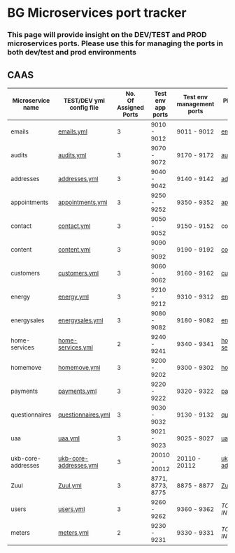 # BG Microservices port tracker
### This page will provide insight on the DEV/TEST and PROD microservices ports. Please use this for managing the ports in both dev/test and prod environments

## CAAS
<table>
  <thead>
    <tr>
      <th><sub>Microservice name</sub></th>
      <th><sub>TEST/DEV yml config file</sub></th>
      <th><sub>No. <br/>Of <br/>Assigned Ports</sub></th>
      <th><sub>Test env app ports</sub></th>
      <th><sub>Test env management ports</sub></th>
      <th><sub>PROD yml config file</sub></th>
      <th><sub>No. <br/>Of <br/>Assigned <br/>Ports</sub></th>
      <th><sub>PROD env app ports</sub></th>
      <th><sub>PROD env management ports</sub></th>
    </tr>
  </thead>
  <tbody>
    <tr>
      <td><sub>emails</sub></td>
      <td><sub><a href="https://tools.britishgas.co.uk/stash/projects/OA/repos/support-config-test/browse/emails.yml"> emails.yml</sub></td>
      <td><sub>3</sub></td>
      <td><sub>9010 - 9012</sub></td>
      <td><sub>9011 - 9012</sub></td>
      <td><sub><a href="https://tools.britishgas.co.uk/stash/projects/OA/repos/config-prod/browse/emails.yml"> emails.yml</sub></td>
      <td><sub>3</sub></td>
      <td><sub>9050 - 9052</sub></td>
      <td><sub>9150 - 9152</sub></td>
    </tr>
    <tr>
      <td><sub>audits</sub></td>
      <td><sub><a href="https://tools.britishgas.co.uk/stash/projects/OA/repos/support-config-test/browse/audits.yml" > audits.yml</sub></td>
      <td><sub>3</sub></td>
      <td><sub>9070 - 9072</sub></td>
      <td><sub>9170 - 9172</sub></td>
      <td><sub><a href="https://tools.britishgas.co.uk/stash/projects/OA/repos/config-prod/browse/audits.yml" > audits.yml</sub></td>
      <td><sub>3</sub></td>
      <td><sub>9070 - 9072</sub></td>
      <td><sub>9170 - 9172</sub></td>
    </tr>
    <tr>
      <td><sub>addresses</sub></td>
      <td><sub><a href="https://tools.britishgas.co.uk/stash/projects/OA/repos/support-config-test/browse/v1/addresses-v1.yml">addresses.yml</sub></td>
      <td><sub>3</sub></td>
      <td><sub>9040 - 9042</sub></td>
      <td><sub>9140 - 9142</sub></td>
      <td><sub><a href="https://tools.britishgas.co.uk/stash/projects/OA/repos/config-prod/browse/v1/addresses-v1.yml"> addresses.yml</sub></td>
      <td><sub>3</sub></td>
      <td><sub>9040 - 9042</sub></td>
      <td><sub>9140 - 9142</sub></td>
    </tr>
    <tr>
      <td><sub>appointments</sub></td>
      <td><sub><a href="https://tools.britishgas.co.uk/stash/projects/OA/repos/support-config-test/browse/v1/appointments-v1.yml">appointments.yml</sub></td>
      <td><sub>3</sub></td>
      <td><sub>9250 - 9252</sub></td>
      <td><sub>9350 - 9352</sub></td>
      <td><sub><a href="https://tools.britishgas.co.uk/stash/projects/OA/repos/config-prod/browse/v1/appointments-v1.yml"> appointments.yml</sub></td>
      <td><sub>3</sub></td>
      <td><sub>9340 - 9342</sub></td>
      <td><sub>9440, 9441, 9441</sub></td>
    </tr>
    <tr>
      <td><sub>contact</sub></td>
      <td><sub><a href="https://tools.britishgas.co.uk/stash/projects/OA/repos/support-config-test/browse/v1/contact-v1.yml"> contact.yml</sub></td>
      <td><sub>3</sub></td>
      <td><sub>9050 - 9052</sub></td>
      <td><sub>9150 - 9152</sub></td>
      <td><sub><a href"https://tools.britishgas.co.uk/stash/projects/OA/repos/config-prod/browse/v1/contact-v1.yml"> contact.yml</sub></td>
      <td><sub>3</sub></td>
      <td><sub>9300 - 9302</sub></td>
      <td><sub>9400 - 9402</sub></td>
    </tr>
    <tr>
      <td><sub>content</sub></td>
      <td><sub><a href="https://tools.britishgas.co.uk/stash/projects/OA/repos/support-config-test/browse/v1/content-v1.yml"> content.yml</sub></td>
      <td><sub>3</sub></td>
      <td><sub>9090 - 9092</sub></td>
      <td><sub>9190 - 9192</sub></td>
      <td><sub><a href="https://tools.britishgas.co.uk/stash/projects/OA/repos/config-prod/browse/v1/content-v1.yml">content.yml</sub></td>
      <td><sub>3</sub></td>
      <td><sub>9260 - 9262</sub></td>
      <td><sub>9360 - 9362</sub></td>
    </tr>
    <tr>
      <td><sub>customers</sub></td>
      <td><sub><a href="https://tools.britishgas.co.uk/stash/projects/OA/repos/support-config-test/browse/v1/customers-v1.yml"> customers.yml</sub></td>
      <td><sub>3</sub></td>
      <td><sub>9060 - 9062</sub></td>
      <td><sub>9160 - 9162</sub></td>
      <td><sub><a href="https://tools.britishgas.co.uk/stash/projects/OA/repos/config-prod/browse/v1/customers-v1.yml"> customers.yml</sub></td>
      <td><sub>3</sub></td>
      <td><sub>9060 - 9062</sub></td>
      <td><sub>9160 - 9162</sub></td>
    </tr>
    <tr>
      <td><sub>energy</sub></td>
      <td><sub><a href="https://tools.britishgas.co.uk/stash/projects/OA/repos/support-config-test/browse/v1/energy-v1.yml"> energy.yml</sub></td>
      <td><sub>3</sub></td>
      <td><sub>9210 - 9212</sub></td>
      <td><sub>9310 - 9312</sub></td>
      <td><sub><a href="https://tools.britishgas.co.uk/stash/projects/OA/repos/config-prod/browse/v1/energy-v1.yml">energy.yml</sub></td>
      <td><sub>3</sub></td>
      <td><sub>9310 - 9312</sub></td>
      <td><sub>9410 - 9412</sub></td>
    </tr>
    <tr>
      <td><sub>energysales</sub></td>
      <td><sub><a href="https://tools.britishgas.co.uk/stash/projects/OA/repos/support-config-test/browse/v1/energysales-v1.yml"> energysales.yml</sub></td>
      <td><sub>3</sub></td>
      <td><sub>9080 - 9082</sub></td>
      <td><sub>9180 - 9082</sub></td>
      <td><sub><a href="https://tools.britishgas.co.uk/stash/projects/OA/repos/config-prod/browse/v1/energysales-v1.yml">energysales.yml</sub></td>
      <td><sub>3</sub></td>
      <td><sub>9080 - 9082</sub></td>
      <td><sub>9180 - 9182</sub></td>
    </tr>
    <tr>
      <td><sub>home-services</sub></td>
      <td><sub><a href="https://tools.britishgas.co.uk/stash/projects/OA/repos/support-config-test/browse/v1/home-services-v1.yml"> home-services.yml</sub></td>
      <td><sub>2</sub></td>
      <td><sub>9240 - 9241</sub></td>
      <td><sub>9340 - 9341</sub></td>
      <td><sub><a href="https://tools.britishgas.co.uk/stash/projects/OA/repos/config-prod/browse/v1/home-services-v1.yml">home-services.yml</sub></td>
      <td><sub>3</sub></td>
      <td><sub>9240 - 9242</sub></td>
      <td><sub>9540 - 9542</sub></td>
    </tr>
    <tr>
      <td><sub>homemove</sub></td>
      <td><sub><a href="https://tools.britishgas.co.uk/stash/projects/OA/repos/support-config-test/browse/v1/home-move-v1.yml">homemove.yml</sub></td>
      <td><sub>3</sub></td>
      <td><sub>9200 - 9202</sub></td>
      <td><sub>9300 - 9302</sub></td>
      <td><sub><a href="https://tools.britishgas.co.uk/stash/projects/OA/repos/config-prod/browse/v1/home-move-v1.yml"> homemove.yml </sub></td>
      <td><sub>3</sub></td>
      <td><sub>9330 - 9332</sub></td>
      <td><sub>9430 - 9432</sub></td>
    </tr>
        <tr>
          <td><sub>payments</sub></td>
          <td><sub><a href="https://tools.britishgas.co.uk/stash/projects/OA/repos/support-config-test/browse/v1/payments-v1.yml">payments.yml</sub></td>
          <td><sub>3</sub></td>
          <td><sub>9220 - 9222</sub></td>
          <td><sub>9320 - 9322</sub></td>
          <td><sub><a href="https://tools.britishgas.co.uk/stash/projects/OA/repos/config-prod/browse/v1/payments-v1.yml">payments.yml</sub></td>
          <td><sub>3</sub></td>
          <td><sub>9320 - 9322</sub></td>
          <td><sub>9420 - 9422</sub></td>
    </tr>
        <tr>
          <td><sub>questionnaires</sub></td>
          <td><sub><a href="https://tools.britishgas.co.uk/stash/projects/OA/repos/support-config-test/browse/v1/questionnaires-v1.yml"> questionnaires.yml</sub></td>
          <td><sub>3</sub></td>
          <td><sub>9030 - 9032</sub></td>
          <td><sub>9130 - 9132</sub></td>
          <td><sub><a href="https://tools.britishgas.co.uk/stash/projects/OA/repos/config-prod/browse/v1/questionnaires-v1.yml"> questionnaires.yml</sub></td>
          <td><sub>3</sub></td>
          <td><sub>9030 - 9032</sub></td>
          <td><sub>9130 - 9132</sub></td>
    </tr>
        <tr>
          <td><sub>uaa</sub></td>
          <td><sub><a href="https://tools.britishgas.co.uk/stash/projects/OA/repos/support-config-test/browse/uaa.yml">uaa.yml</sub></td>
          <td><sub>3</sub></td>
          <td><sub>9021 - 9023</sub></td>
          <td><sub>9025 - 9027</sub></td>
          <td><sub><a href="https://tools.britishgas.co.uk/stash/projects/OA/repos/config-prod/browse/uaa.yml">uaa.yml</sub></td>
          <td><sub>6</sub></td>
          <td><sub>9101 - 9116</sub></td>
          <td><sub>9111 - 9116</sub></td>
    </tr>
        <tr>
          <td><sub>ukb-core-addresses</sub></td>
          <td><sub><a href="https://tools.britishgas.co.uk/stash/projects/OA/repos/support-config-test/browse/v1/ukb-core-addresses-v1.yml">ukb-core-addresses.yml</sub></td>
          <td><sub>3</sub></td>
          <td><sub>20010 - 20012</sub></td>
          <td><sub>20110 - 20112</sub></td>
          <td><sub><a href="https://tools.britishgas.co.uk/stash/projects/OA/repos/config-prod/browse/v1/ukb-core-addresses-v1.yml">ukb-core-addresses.yml</sub></td>
          <td><sub>2</sub></td>
          <td><sub>20010 - 20012</sub></td>
          <td><sub>20110 - 20112</sub></td>
    </tr>
        <tr>
                  <td><sub>Zuul</sub></td>
                  <td><sub><a href="https://tools.britishgas.co.uk/stash/projects/OA/repos/support-config-test/browse/zuul-server.yml">Zuul.yml </sub></td>
                  <td><sub>3</sub></td>
                  <td><sub>8771, 8773, 8775</sub></td>
                  <td><sub>8875 - 8877</sub></td>
                  <td><sub><a href="https://tools.britishgas.co.uk/stash/projects/OA/repos/config-prod/browse/zuul-server.yml">Zuul.yml</sub></td>
                  <td><sub>6</sub></td>
                  <td><sub>9201 - 9206</sub></td>
                  <td><sub>9211 - 9216</sub></td>
    </tr>
    <tr>
              <td><sub>users</sub></td>
              <td><sub><a href="https://tools.britishgas.co.uk/stash/projects/OA/repos/support-config-test/browse/v1/users-v1.yml">users.yml</sub></td>
              <td><sub>3</sub></td>
              <td><sub>9260 - 9262</sub></td>
              <td><sub>9360 - 9362</sub></td>
              <td><sub><i>TO BE RELEASED IN PROD</i></sub></td>
              <td><sub><i>TO BE RELEASED IN PROD</i></sub></td>
              <td><sub><i>TO BE RELEASED IN PROD</i></sub></td>
              <td><sub><i>TO BE RELEASED IN PROD</i></sub></td>
    </tr>
    	<tr>
      	  <td><sub>meters</sub></td>
    	  <td><sub><a href="https://tools.britishgas.co.uk/stash/projects/OA/repos/support-config-test/browse/v1/meters-v1.yml"> meters.yml</sub></td>
    	  <td><sub>2</sub></td>
    	  <td><sub>9230 - 9231</sub></td>
    	  <td><sub>9330 - 9331</sub></td>
    	  <td><sub><i>TO BE RELEASED IN PROD</sub></td>
    	  <td><sub><i>TO BE RELEASED IN PROD</sub></td>
    	  <td><sub><i>TO BE RELEASED IN PROD</sub></td>
    	  <td><sub><i>TO BE RELEASED IN PROD</sub></td>
    </tr>
  </tbody>
</table>